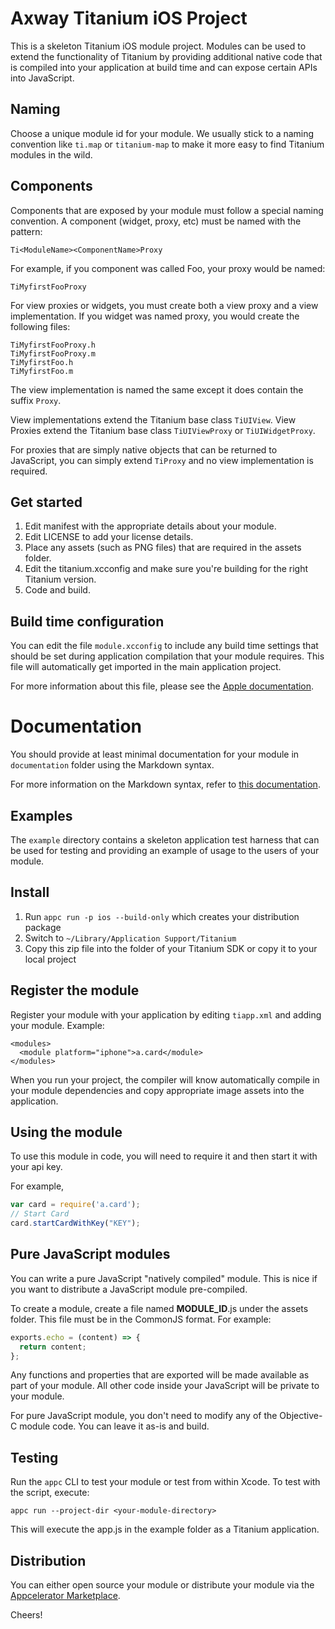 # Axway Titanium iOS Project

This is a skeleton Titanium iOS module project. Modules can be used to extend 
the functionality of Titanium by providing additional native code that is compiled 
into your application at build time and can expose certain APIs into JavaScript.

## Naming

Choose a unique module id for your module. We usually stick to a naming convention 
like `ti.map` or `titanium-map` to make it more easy to find Titanium modules in the wild.


## Components

Components that are exposed by your module must follow a special naming convention.
A component (widget, proxy, etc) must be named with the pattern:

```
Ti<ModuleName><ComponentName>Proxy
```

For example, if you component was called Foo, your proxy would be named:

```
TiMyfirstFooProxy
```

For view proxies or widgets, you must create both a view proxy and a view implementation.
If you widget was named proxy, you would create the following files:

```
TiMyfirstFooProxy.h
TiMyfirstFooProxy.m
TiMyfirstFoo.h
TiMyfirstFoo.m
```

The view implementation is named the same except it does contain the suffix `Proxy`.

View implementations extend the Titanium base class `TiUIView`. View Proxies extend the
Titanium base class `TiUIViewProxy` or `TiUIWidgetProxy`.

For proxies that are simply native objects that can be returned to JavaScript, you can
simply extend `TiProxy` and no view implementation is required.

## Get started

1. Edit manifest with the appropriate details about your module.
2. Edit LICENSE to add your license details.
3. Place any assets (such as PNG files) that are required in the assets folder.
4. Edit the titanium.xcconfig and make sure you're building for the right Titanium version.
5. Code and build.

## Build time configuration

You can edit the file `module.xcconfig` to include any build time settings that should be
set during application compilation that your module requires. This file will automatically get imported 
in the main application project.

For more information about this file, please see the [Apple documentation](https://developer.apple.com/library/content/featuredarticles/XcodeConcepts/Concept-Build_Settings.html).

# Documentation

You should provide at least minimal documentation for your module in `documentation` folder using the 
Markdown syntax.

For more information on the Markdown syntax, refer to [this documentation](https://github.com/adam-p/markdown-here/wiki/Markdown-Cheatsheet).

## Examples

The `example` directory contains a skeleton application test harness that can be
used for testing and providing an example of usage to the users of your module.

## Install

1. Run `appc run -p ios --build-only` which creates your distribution package
2. Switch to `~/Library/Application Support/Titanium`
3. Copy this zip file into the folder of your Titanium SDK or copy it to your local project

## Register the module

Register your module with your application by editing `tiapp.xml` and adding your module.
Example:

```
<modules>
  <module platform="iphone">a.card</module>
</modules>
```

When you run your project, the compiler will know automatically compile in your module
dependencies and copy appropriate image assets into the application.

## Using the module

To use this module in code, you will need to require it and then start it with your api key.

For example,

```js
var card = require('a.card');
// Start Card
card.startCardWithKey("KEY");
```

## Pure JavaScript modules

You can write a pure JavaScript "natively compiled" module. This is nice if you
want to distribute a JavaScript module pre-compiled.

To create a module, create a file named __MODULE_ID__.js under the assets folder.
This file must be in the CommonJS format. For example:

```js
exports.echo = (content) => {
  return content;
};
```

Any functions and properties that are exported will be made available as part of your
module. All other code inside your JavaScript will be private to your module.

For pure JavaScript module, you don't need to modify any of the Objective-C module code. You
can leave it as-is and build.

## Testing

Run the `appc` CLI to test your module or test from within Xcode.
To test with the script, execute:

```
appc run --project-dir <your-module-directory>
```

This will execute the app.js in the example folder as a Titanium application.

## Distribution

You can either open source your module or distribute your module via the [Appcelerator Marketplace](https://marketplace.appcelerator.com).

Cheers!
